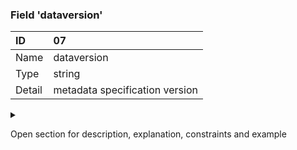 ### Field 'dataversion'

| ID     | 07 |
| :----  | :---------- |
| Name   | dataversion |
| Type   | string |
| Detail | metadata specification version |

<details><summary>

Open section for description, explanation, constraints and example

</summary>

#### Description

The `dataversion` attribute contains the semantic version of the event data represented by the 
`data` attribute. It must formatted according to **major.minor.patch** notation as described in 
API Design Guideline [ID02](../api-design-rules/).

#### Explanation

This guideline is energy sector specific. The NL GOV profile for CloudEvents does not prescribe 
this attribute. Note that the major versioning is reflected in the URI address of the queue (see [MFF BAS URI Guidelines](../uri-conventions/)). 

#### Constraints

- Mandatory if a `data` attribute is present
- Contains a non-empty string value

#### Example

`"dataversion" : "1.0.1"`

</details>
